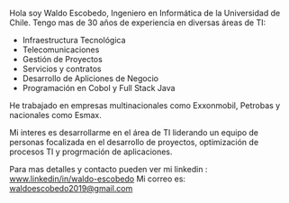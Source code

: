 Hola soy Waldo Escobedo, Ingeniero en Informática de la Universidad de Chile.
Tengo mas de 30 años de experiencia en diversas áreas de TI:
- Infraestructura Tecnológica
- Telecomunicaciones
- Gestión de Proyectos
- Servicios y contratos
- Desarrollo de Apliciones de Negocio
- Programación en Cobol y Full Stack Java
  
He trabajado en empresas multinacionales como Exxonmobil, Petrobas y nacionales como Esmax.

Mi interes es desarrollarme en el área de TI liderando un equipo de personas focalizada en el desarrollo de proyectos, optimización de procesos TI y progrmación de aplicaciones. 

Para mas detalles y contacto pueden ver mi linkedin : www.linkedin/in/waldo-escobedo
Mi correo es: waldoescobedo2019@gmail.com
  

